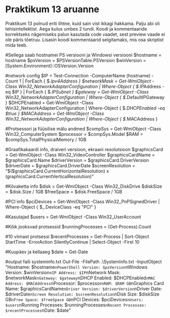 # Praktikum 13 aruanne
Praktikum 13 polnud eriti lihtne, kuid sain vist ikkagi hakkama. Palju abi oli tehisintellektist. Aega kulus umbes 2 tundi. Koodi ja kommentaaride korrektseks nägemiseks palun kasutada code vaadet, sest preview vaade ei ole päris tõetruu. Lisasin koodi kommentaarid selgitamaks, mis osa skriptist mida teeb.

#Sellega saab hostnamei PS versiooni ja Windowsi versiooni
$hostname = hostname
$psVersion = $PSVersionTable.PSVersion
$winVersion = [System.Environment]::OSVersion.Version

#network config
$IP = Test-Connection -ComputerName (hostname) -Count 1 | ForEach { $_.Ipv4Address }
$networkMask = Get-WmiObject -Class Win32_NetworkAdapterConfiguration | Where-Object { $_.IPAddress -eq $IP } | ForEach { $_.IPSubnet }
$gateway = Get-WmiObject -Class Win32_NetworkAdapterConfiguration | Where-Object { $_.DefaultIPGateway }
$DHCPEnabled = Get-WmiObject -Class Win32_NetworkAdapterConfiguration | Where-Object { $_.DHCPEnabled -eq $true }
$MACAddress = Get-WmiObject -Class Win32_NetworkAdapterConfiguration | Where-Object { $_.MACAddress }

#Protsessori ja füüsilise mälu andmed
$compSys = Get-WmiObject -Class Win32_ComputerSystem
$processor = $compSys.Model
$RAM = $compSys.TotalPhysicalMemory / 1GB

#Graafikakaardi info, draiveri versioon, ekraani resolutsioon
$graphicsCard = Get-WmiObject -Class Win32_VideoController
$graphicsCardName = $graphicsCard.Name
$driverVersion = $graphicsCard.DriverVersion
$driverDate = $graphicsCard.DriverDate
$screenResolution = "$($graphicsCard.CurrentHorizontalResolution) x $($graphicsCard.CurrentVerticalResolution)"

#Kõvaketta info
$disk = Get-WmiObject -Class Win32_DiskDrive
$diskSize = $disk.Size / 1GB
$freeSpace = $disk.FreeSpace / 1GB

#PCI info
$pciDevices = Get-WmiObject -Class Win32_PnPSignedDriver | Where-Object { $_.DeviceClass -eq "PCI" }

#Kasutajad
$users = Get-WmiObject -Class Win32_UserAccount

#Kõik jooksvad protsessid
$runningProcesses = (Get-Process).Count

#10 viimast protsessi
$recentProcesses = Get-Process | Sort-Object StartTime -ErrorAction SilentlyContinue | Select-Object -First 10

#Kuupäev ja kellaaeg
$date = Get-Date

#output faili systeminfo.txt
Out-File -FilePath .\SystemInfo.txt -InputObject "Hostname: $hostname`nPowerShell Version: $psVersion`nWindows Version: $winVersion`nIP Address: $IP`nNetwork Mask: $networkMask`nGateway: $gateway`nDHCP Enabled: $DHCPEnabled`nMAC Address: $MACAddress`nProcessor: $processor`nRAM: $RAM GB`nGraphics Card Name: $graphicsCardName`nDriver Version: $driverVersion`nDriver Date: $driverDate`nScreen Resolution: $screenResolution`nDisk Size: $diskSize GB`nFree Space: $freeSpace GB`nPCI Devices: $pciDevices`nUsers: $users`nRunning Processes: $runningProcesses`nRecent Processes: $recentProcesses`nDate: $date"

